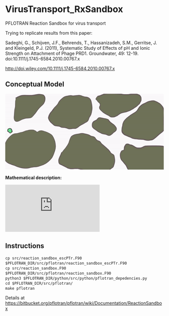 # VirusTransport_RxSandbox
PFLOTRAN Reaction Sandbox for virus transport

Trying to replicate results from this paper: 

Sadeghi, G., Schijven, J.F., Behrends, T., Hassanizadeh, S.M., Gerritse, J. and Kleingeld, P.J. (2011), Systematic Study of Effects of pH and Ionic Strength on Attachment of Phage PRD1. Groundwater, 49: 12-19. doi:10.1111/j.1745-6584.2010.00767.x

http://doi.wiley.com/10.1111/j.1745-6584.2010.00767.x

## Conceptual Model

![gifBioparticle](/images/virusBlob.gif)

**Mathematical description:**

![img](http://www.sciweavers.org/tex2img.php?eq=%5Cbegin%7Bequation%2A%7D%0A%5Cbegin%7Barray%7D%7Brr%7D%0A%20%20%20%20%5Cdfrac%7B%5Cpartial%20C%7D%7B%5Cpartial%20t%7D%20%2B%20%5Cdfrac%7B1%7D%7B%5Ctheta%7D%5C%3A%5Cvec%7Bq%7D%20%5Ccdot%20%5Cnabla%20C%20%20-%20%5Cnabla%20%5Ccdot%20%28D%5Cnabla%20C%29%20%3D%26%20-%20k_%7B%5Crm%20att%7DC%20%2B%20%5Cdfrac%7B1%7D%7B%5Ctheta%7Dk_%7B%5Crm%20det%7DS%20-%5Clambda_%7B%5Crm%20aq%7D%20C%5C%5C%0A%20%20%20%20%5C%5C%0A%20%20%20%20%5Cdfrac%7B1%7D%7B%5Ctheta%7D%5Cdfrac%7B%5Cpartial%20S%7D%7B%5Cpartial%20t%7D%20%3D%26%20k_%7B%5Crm%20att%7DC%20-%20%5Cdfrac%7B1%7D%7B%5Ctheta%7Dk_%7B%5Crm%20det%7DS%20-%5Clambda_%7B%5Crm%20im%7D%20S%5C%5C%0A%5Cend%7Barray%7D%0A%5Cend%7Bequation%2A%7D&bc=White&fc=Black&im=png&fs=18&ff=ccfonts,eulervm&edit=0)


## Instructions

```
cp src/reaction_sandbox_escPTr.F90  $PFLOTRAN_DIR/src/pflotran/reaction_sandbox_escPTr.F90
cp src/reaction_sandbox.F90  $PFLOTRAN_DIR/src/pflotran/reaction_sandbox.F90
python3 $PFLOTRAN_DIR/python/src/python/pflotran_depedencies.py
cd $PFLOTRAN_DIR/src/pflotran/
make pflotran
```

Details at https://bitbucket.org/pflotran/pflotran/wiki/Documentation/ReactionSandbox
